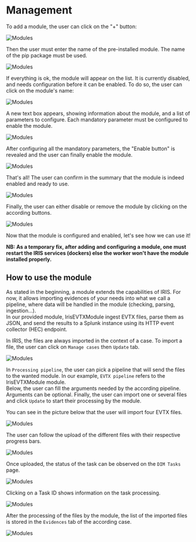 # Management

To add a module, the user can click on the "+" button:

![Modules](../../_static/Modules_management.png)


Then the user must enter the name of the pre-installed module. The name of the pip package must be used.

![Modules](../../_static/Modules_management_add.png)


If everything is ok, the module will appear on the list. It is currently disabled, and needs configuration before it can be enabled. To do so, the user can click on the module's name:

![Modules](../../_static/Modules_management_summary.png)


A new text box appears, showing information about the module, and a list of parameters to configure. Each mandatory parameter must be configured to enable the module.

![Modules](../../_static/Modules_management_info.png)


After configuring all the mandatory parameters, the "Enable button" is revealed and the user can finally enable the module.

![Modules](../../_static/Modules_management_enable.png)


That's all! The user can confirm in the summary that the module is indeed enabled and ready to use.

![Modules](../../_static/Modules_management_enabled.png)


Finally, the user can either disable or remove the module by clicking on the according buttons.

![Modules](../../_static/Modules_management_remdis.png)

Now that the module is configured and enabled, let's see how we can use it!

**NB: As a temporary fix, after adding and configuring a module, one must restart the IRIS services (dockers) else the worker won't have the module installed properly.**

## How to use the module

As stated in the beginning, a module extends the capabilities of IRIS. For now, it allows importing evidences of your needs into what we call a pipeline, where data will be handled in the module (checking, parsing, ingestion...).  
In our provided module, IrisEVTXModule ingest EVTX files, parse them as JSON, and send the results to a Splunk instance using its HTTP event collector (HEC) endpoint.

In IRIS, the files are always imported in the context of a case. To import a file, the user can click on ``Manage cases`` then ``Update`` tab.

![Modules](../../_static/Modules_management_import.png)

In ``Processing pipeline``, the user can pick a pipeline that will send the files to the wanted module. In our example, ``EVTX pipeline`` refers to the IrisEVTXModule module.  
Below, the user can fill the arguments needed by the according pipeline. Arguments can be optional. Finally, the user can import one or several files and click ``Update`` to start their processing by the module.  

You can see in the picture below that the user will import four EVTX files.

![Modules](../../_static/Modules_management_evtxup.png)

The user can follow the upload of the different files with their respective progress bars.

![Modules](../../_static/Modules_management_import_progress.png)

Once uploaded, the status of the task can be observed on the `DIM Tasks` page.

![Modules](../../_static/Modules_management_task.png)

Clicking on a Task ID shows information on the task processing.

![Modules](../../_static/Modules_management_import_taskinfo.png)

After the processing of the files by the module, the list of the imported files is stored in the ``Evidences`` tab of the according case.

![Modules](../../_static/Modules_management_import_evidences.png)

